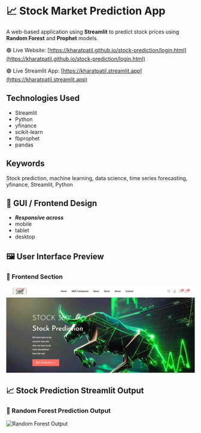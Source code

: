 # 📈 Stock Market Prediction App

A web-based application using **Streamlit** to predict stock prices using **Random Forest** and **Prophet** models.

🟢 Live Website: [https://kharatpatil.github.io/stock-prediction/login.html](https://kharatpatil.github.io/stock-prediction/login.html)

🟢 Live Streamlit App: [https://kharatpatil.streamlit.app](https://kharatpatil.streamlit.app)

## Technologies Used
- Streamlit
- Python
- yfinance
- scikit-learn
- fbprophet
- pandas

## Keywords
Stock prediction, machine learning, data science, time series forecasting, yfinance, Streamlit, Python

## 🎨 GUI / Frontend Design
- ***Responsive across***
- mobile
- tablet
- desktop

## 🖼️ User Interface Preview
### 🔮 Frontend Section
![Frontend Section](assets/hero_section.png)

## 📈 Stock Prediction Streamlit Output
### 🌲 Random Forest Prediction Output
![Random Forest Output](assets/kharatpatil_streamlit_app.png)
